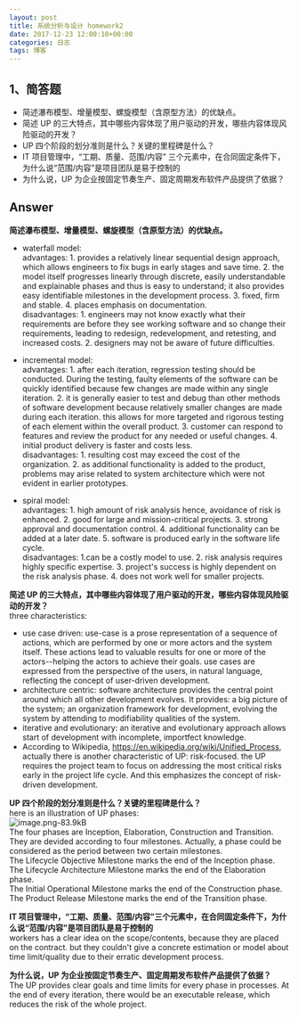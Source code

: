 ```yaml
---  
layout: post  
title: 系统分析与设计 homework2  
date: 2017-12-23 12:00:10+00:00  
categories: 日志  
tags: 博客  
---  
```

  
## 1、简答题  
  
- 简述瀑布模型、增量模型、螺旋模型（含原型方法）的优缺点。  
- 简述 UP 的三大特点，其中哪些内容体现了用户驱动的开发，哪些内容体现风险驱动的开发？  
- UP 四个阶段的划分准则是什么？关键的里程碑是什么？  
- IT 项目管理中，“工期、质量、范围/内容” 三个元素中，在合同固定条件下，为什么说“范围/内容”是项目团队是易于控制的  
- 为什么说，UP 为企业按固定节奏生产、固定周期发布软件产品提供了依据？  
  
## Answer  
  
**简述瀑布模型、增量模型、螺旋模型（含原型方法）的优缺点。**  
- waterfall model:  
advantages: 1. provides a relatively linear sequential design approach, which allows engineers to fix bugs in early stages and save time. 2. the model itself progresses linearly through discrete, easily understandable and explainable phases and thus is easy to understand; it also provides easy identifiable milestones in the development process. 3. fixed, firm and stable. 4. places emphasis on documentation.  
disadvantages: 1. engineers may not know exactly what their requirements are before they see working software and so change their requirements, leading to redesign, redevelopment, and retesting, and increased costs. 2. designers may not be aware of future difficulties.  
  
- incremental model:  
advantages: 1. after each iteration, regression testing should be conducted. During the testing, faulty elements of the software can be quickly identified because few changes are made within any single iteration. 2. it is generally easier to test and debug than other methods of software development because relatively smaller changes are made during each iteration. this allows for more targeted and rigorous testing of each element within the overall product. 3. customer can respond to features and review the product for any needed or useful changes. 4. initial product delivery is faster and costs less.  
disadvantages: 1. resulting cost may exceed the cost of the organization. 2. as additional functionality is added to the product, problems may arise related to system architecture which were not evident in earlier prototypes.  
  
- spiral model:  
advantages: 1. high amount of risk analysis hence, avoidance of risk is enhanced. 2. good for large and mission-critical projects. 3. strong approval and documentation control. 4. additional functionality can be added at a later date. 5. software is produced early in the software life cycle.  
disadvantages: 1.can be a costly model to use. 2. risk analysis requires highly specific expertise. 3. project's success is highly dependent on the risk analysis phase. 4. does not work well for smaller projects.  
  
**简述 UP 的三大特点，其中哪些内容体现了用户驱动的开发，哪些内容体现风险驱动的开发？**  
three characteristics:  
  
- use case driven: use-case is a prose representation of a sequence of actions, which are performed by one or more actors and the system itself. These actions lead to valuable results for one or more of the actors--helping the actors to achieve their goals. use cases are expressed from the perspective of the users, in natural language, reflecting the concept of user-driven development.  
- architecture centric: software architecture provides the central point around which all other development evolves. It provides: a big picture of the system; an organization framework for development, evolving the system by attending to modifiability qualities of the system.  
- iterative and evolutionary: an iterative and evolutionary approach allows start of development with incomplete, importfect knowledge.  
- According to Wikipedia, https://en.wikipedia.org/wiki/Unified_Process, actually there is another characteristic of UP: risk-focused. the UP requires the project team to focus on addressing the most critical risks early in the project life cycle. And this emphasizes the concept of risk-driven development.  
  
**UP 四个阶段的划分准则是什么？关键的里程碑是什么？**  
here is an illustration of UP phases:  
![image.png-83.9kB][1]  
The four phases are Inception, Elaboration, Construction and Transition. They are devided according to four milestones. Actually, a phase could be considered as the period between two certain milestones.  
The Lifecycle Objective Milestone marks the end of the Inception phase.  
The Lifecycle Architecture Milestone marks the end of the Elaboration phase.  
The Initial Operational Milestone marks the end of the Construction phase.  
The Product Release Milestone marks the end of the Transition phase.  
  
**IT 项目管理中，“工期、质量、范围/内容”三个元素中，在合同固定条件下，为什么说“范围/内容”是项目团队是易于控制的**  
workers has a clear idea on the scope/contents, because they are placed on the contract. but they couldn't give a concrete estimation or model about time limit/quality due to their erratic development process.  
  
**为什么说，UP 为企业按固定节奏生产、固定周期发布软件产品提供了依据？**  
The UP provides clear goals and time limits for every phase in processes. At the end of every iteration, there would be an executable release, which reduces the risk of the whole project.  
  
  
[1]: http://static.zybuluo.com/twoer2/ssnu8m35pec9a1v0tedmrbua/image.png  
